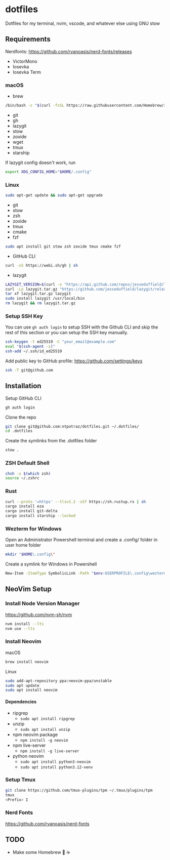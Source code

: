 # dotfiles

Dotfiles for my terminal, nvim, vscode, and whatever else using GNU stow

## Requirements

Nerdfonts: https://github.com/ryanoasis/nerd-fonts/releases
- VictorMono
- Iosevka
- Iosevka Term

### macOS

- brew

```bash
/bin/bash -c "$(curl -fsSL https://raw.githubusercontent.com/Homebrew/install/HEAD/install.sh)"
```

- git
- gh
- lazygit
- stow
- zoxide
- wget
- tmux
- starship

If lazygit config doesn't work, run

```bash
export XDG_CONFIG_HOME="$HOME/.config"
```

### Linux

```bash
sudo apt-get update && sudo apt-get upgrade
```

- git
- stow
- zsh
- zoxide
- tmux
- cmake
- fzf

```bash
sudo apt install git stow zsh zoxide tmux cmake fzf
```

- GitHub CLI

```bash
curl -sS https://webi.sh/gh | sh
```

- lazygit

```bash
LAZYGIT_VERSION=$(curl -s "https://api.github.com/repos/jesseduffield/lazygit/releases/latest" | grep -Po '"tag_name": "v\K[^"]*')
curl -Lo lazygit.tar.gz "https://github.com/jesseduffield/lazygit/releases/latest/download/lazygit_${LAZYGIT_VERSION}_Linux_x86_64.tar.gz"
tar xf lazygit.tar.gz lazygit
sudo install lazygit /usr/local/bin
rm lazygit && rm lazygit.tar.gz
```

### Setup SSH Key

You can use `gh auth login` to setup SSH with the Github CLI and skip the rest of this section or you can setup the SSH key manually.

```bash
ssh-keygen -t ed25519 -C "your_email@example.com"
eval "$(ssh-agent -s)"
ssh-add ~/.ssh/id_ed25519
```

Add public key to GitHub profile: https://github.com/settings/keys

```bash
ssh -T git@github.com
```

## Installation

Setup GitHub CLI

```bash
gh auth login
```

Clone the repo

```bash
git clone git@github.com:ntpotraz/dotfiles.git ~/.dotfiles/
cd .dotfiles
```

Create the symlinks from the .dotfiles folder

```bash
stow .
```

### ZSH Default Shell

```bash
chsh -s $(which zsh)
source ~/.zshrc
```

### Rust

```bash
curl --proto '=https' --tlsv1.2 -sSf https://sh.rustup.rs | sh
cargo install eza
cargo install git-delta
cargo install starship --locked
```

### Wezterm for Windows

Open an Administrator Powershell terminal and create a .config/ folder in user home folder

```bash
mkdir "$HOME\.config\"
```

Create a symlink for Windows in Powershell

```bash
New-Item -ItemType SymbolicLink -Path "$env:USERPROFILE\.config\wezterm" -Target "\\wsl$\ubuntu-24.04\home\cadra\.dotfiles\.config\wezterm\"
```

## NeoVim Setup

### Install Node Version Manager

https://github.com/nvm-sh/nvm

```bash
nvm install --lts
nvm use --lts
```

### Install Neovim

macOS

```bash
brew install neovim
```

Linux

```bash
sudo add-apt-repository ppa:neovim-ppa/unstable
sudo apt update
sudo apt install neovim
```

#### Dependencies

- ripgrep
  - `sudo apt install ripgrep`
- unzip
  - `sudo apt install unzip`
- npm neovim package
  - `npm install -g neovim`
- npm live-server
  - `npm install -g live-server`
- python neovim
  - `sudo apt install python3-neovim`
  - `sudo apt install python3.12-venv`

### Setup Tmux

```bash
git clone https://github.com/tmux-plugins/tpm ~/.tmux/plugins/tpm
tmux
<Prefix> I
```

### Nerd Fonts

https://github.com/ryanoasis/nerd-fonts

## TODO

- Make some Homebrew 🤤 ☕️
